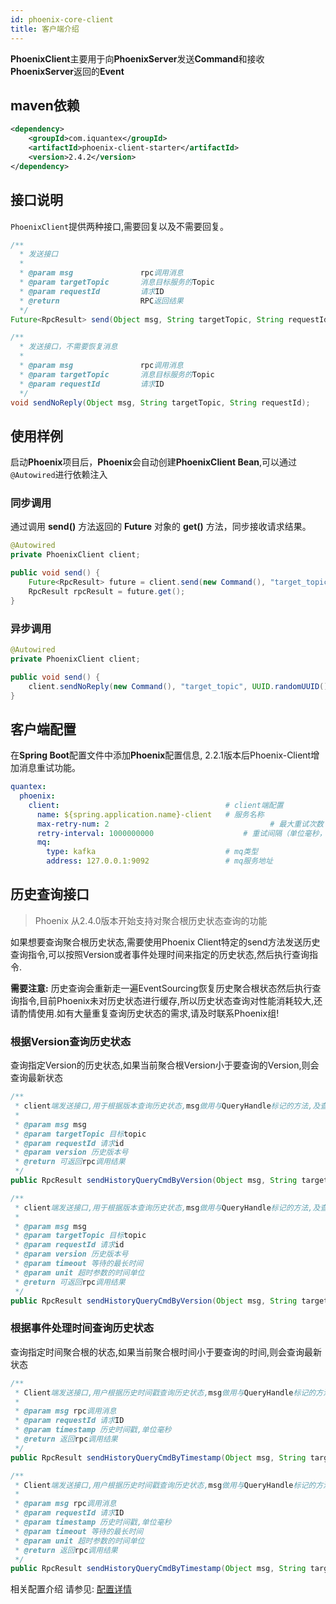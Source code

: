 ```yaml
---
id: phoenix-core-client
title: 客户端介绍
---
```


**PhoenixClient**主要用于向**PhoenixServer**发送**Command**和接收**PhoenixServer**返回的**Event**

## maven依赖

```xml
<dependency>
    <groupId>com.iquantex</groupId>
    <artifactId>phoenix-client-starter</artifactId>
    <version>2.4.2</version>
</dependency>
```

## 接口说明

`PhoenixClient`提供两种接口,需要回复以及不需要回复。

```java
/**
  * 发送接口
  *
  * @param msg               rpc调用消息
  * @param targetTopic       消息目标服务的Topic
  * @param requestId         请求ID
  * @return                  RPC返回结果
  */
Future<RpcResult> send(Object msg, String targetTopic, String requestId);

/**
  * 发送接口，不需要恢复消息
  *
  * @param msg               rpc调用消息
  * @param targetTopic       消息目标服务的Topic
  * @param requestId         请求ID
  */
void sendNoReply(Object msg, String targetTopic, String requestId);
```

## 使用样例

启动**Phoenix**项目后，**Phoenix**会自动创建**PhoenixClient Bean**,可以通过`@Autowired`进行依赖注入

### 同步调用

通过调用 **send()** 方法返回的 **Future** 对象的 **get()** 方法，同步接收请求结果。

```java
@Autowired
private PhoenixClient client;

public void send() {
    Future<RpcResult> future = client.send(new Command(), "target_topic", UUID.randomUUID());
    RpcResult rpcResult = future.get();
}
```

### 异步调用

```java
@Autowired
private PhoenixClient client;

public void send() {
    client.sendNoReply(new Command(), "target_topic", UUID.randomUUID());
}
```

## 客户端配置

在**Spring Boot**配置文件中添加**Phoenix**配置信息, 2.2.1版本后Phoenix-Client增加消息重试功能。

```yaml
quantex:
  phoenix:
    client:                                     # client端配置
      name: ${spring.application.name}-client   # 服务名称
      max-retry-num: 2						              # 最大重试次数
      retry-interval: 1000000000		          	# 重试间隔（单位毫秒，默认10s）
      mq:
        type: kafka                             # mq类型
        address: 127.0.0.1:9092                 # mq服务地址 
```

## 历史查询接口

> Phoenix 从2.4.0版本开始支持对聚合根历史状态查询的功能

如果想要查询聚合根历史状态,需要使用Phoenix Client特定的send方法发送历史查询指令,可以按照Version或者事件处理时间来指定的历史状态,然后执行查询指令.

**需要注意:** 历史查询会重新走一遍EventSourcing恢复历史聚合根状态然后执行查询指令,目前Phoenix未对历史状态进行缓存,所以历史状态查询对性能消耗较大,还请酌情使用.如有大量重复查询历史状态的需求,请及时联系Phoenix组!

### 根据Version查询历史状态

查询指定Version的历史状态,如果当前聚合根Version小于要查询的Version,则会查询最新状态

```java
/**
 * client端发送接口,用于根据版本查询历史状态,msg做用与QueryHandle标记的方法,及查询指令
 *
 * @param msg msg
 * @param targetTopic 目标topic
 * @param requestId 请求id
 * @param version 历史版本号
 * @return 可返回rpc调用结果
 */
public RpcResult sendHistoryQueryCmdByVersion(Object msg, String targetTopic, String requestId, Long version) throws ExecutionException, InterruptedException;

/**
 * client端发送接口,用于根据版本查询历史状态,msg做用与QueryHandle标记的方法,及查询指令
 *
 * @param msg msg
 * @param targetTopic 目标topic
 * @param requestId 请求id
 * @param version 历史版本号
 * @param timeout 等待的最长时间
 * @param unit 超时参数的时间单位
 * @return 可返回rpc调用结果
 */
public RpcResult sendHistoryQueryCmdByVersion(Object msg, String targetTopic, String requestId, Long version, long timeout, TimeUnit unit) throws InterruptedException, ExecutionException, TimeoutException;
```

### 根据事件处理时间查询历史状态

查询指定时间聚合根的状态,如果当前聚合根时间小于要查询的时间,则会查询最新状态

```java
/**
 * Client端发送接口,用户根据历史时间戳查询历史状态,msg做用与QueryHandle标记的方法
 *
 * @param msg rpc调用消息
 * @param requestId 请求ID
 * @param timestamp 历史时间戳,单位毫秒
 * @return 返回rpc调用结果
 */
public RpcResult sendHistoryQueryCmdByTimestamp(Object msg, String targetTopic, String requestId, Long timestamp) throws ExecutionException, InterruptedException;

/**
 * Client端发送接口,用户根据历史时间戳查询历史状态,msg做用与QueryHandle标记的方法
 *
 * @param msg rpc调用消息
 * @param requestId 请求ID
 * @param timestamp 历史时间戳,单位毫秒
 * @param timeout 等待的最长时间
 * @param unit 超时参数的时间单位
 * @return 返回rpc调用结果
 */
public RpcResult sendHistoryQueryCmdByTimestamp(Object msg, String targetTopic, String requestId, Long timestamp, long timeout, TimeUnit unit) throws ExecutionException, InterruptedException, TimeoutException;
```

相关配置介绍 请参见: [配置详情](./phoenix-core-config)

